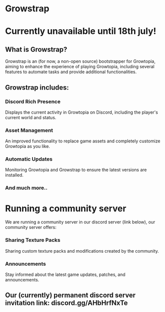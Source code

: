 # Growstrap

# Currently unavailable until 18th july!

## What is Growstrap?
Growstrap is an (for now, a non-open source) bootstrapper for Growtopia, aiming to enhance the experience of playing Growtopia, including several features to automate tasks and provide additional functionalities.

## Growstrap includes:
### Discord Rich Presence
Displays the current activity in Growtopia on Discord, including the player's current world and status.
### Asset Management
An improved functionality to replace game assets and completely customize Growtopia as you like.
### Automatic Updates
Monitoring Growtopia and Growstrap to ensure the latest versions are installed.
### And much more..

# Running a community server
We are running a community server in our discord server (link below), our community server offers:
### Sharing Texture Packs
Sharing custom texture packs and modifications created by the community.
### Announcements
Stay informed about the latest game updates, patches, and announcements.

## Our (currently) permanent discord server invitation link: discord.gg/AHbHrfNxTe
